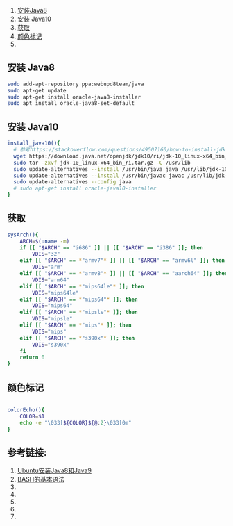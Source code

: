 
1. [安装Java8](#安装Java8)
1. [安装 Java10](#安装Java10)
1. [获取](#获取)
1. [颜色标记](#颜色标记)
1. []()

## 安装 Java8

```bash
sudo add-apt-repository ppa:webupd8team/java
sudo apt-get update
sudo apt-get install oracle-java8-installer
sudo apt install oracle-java8-set-default
```

## 安装 Java10

```bash
install_java10(){
  # 参考https://stackoverflow.com/questions/49507160/how-to-install-jdk-10-under-ubuntu
  wget https://download.java.net/openjdk/jdk10/ri/jdk-10_linux-x64_bin_ri.tar.gz  
  sudo tar -zxvf jdk-10_linux-x64_bin_ri.tar.gz -C /usr/lib
  sudo update-alternatives --install /usr/bin/java java /usr/lib/jdk-10/bin/java 1
  sudo update-alternatives --install /usr/bin/javac javac /usr/lib/jdk-10/bin/javac 1  
  sudo update-alternatives --config java
  # sudo apt-get install oracle-java10-installer
}
```

## 获取

```bash
sysArch(){
    ARCH=$(uname -m)
    if [[ "$ARCH" == "i686" ]] || [[ "$ARCH" == "i386" ]]; then
        VDIS="32"
    elif [[ "$ARCH" == *"armv7"* ]] || [[ "$ARCH" == "armv6l" ]]; then
        VDIS="arm"
    elif [[ "$ARCH" == *"armv8"* ]] || [[ "$ARCH" == "aarch64" ]]; then
        VDIS="arm64"
    elif [[ "$ARCH" == *"mips64le"* ]]; then
        VDIS="mips64le"
    elif [[ "$ARCH" == *"mips64"* ]]; then
        VDIS="mips64"
    elif [[ "$ARCH" == *"mipsle"* ]]; then
        VDIS="mipsle"
    elif [[ "$ARCH" == *"mips"* ]]; then
        VDIS="mips"
    elif [[ "$ARCH" == *"s390x"* ]]; then
        VDIS="s390x"
    fi
    return 0
}
```

## 颜色标记

```bash

colorEcho(){
    COLOR=$1
    echo -e "\033[${COLOR}${@:2}\033[0m"
}
```

## 参考链接:

1. [Ubuntu安装Java8和Java9](https://www.cnblogs.com/woshimrf/p/ubuntu-install-java.html)
1. [BASH的基本语法](https://www.cnblogs.com/lonelywolfmoutain/p/5950439.html)
1. []()
1. []()
1. []()
1. []()
1. []()
